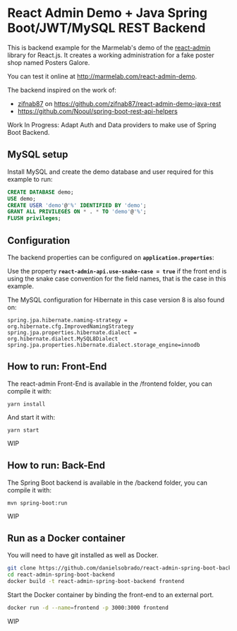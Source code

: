 # React Admin Demo + Java Spring Boot/JWT/MySQL REST Backend

This is backend example for the Marmelab's demo of the [react-admin](https://github.com/marmelab/react-admin) library for React.js. It creates a working administration for a fake poster shop named Posters Galore. 

You can test it online at http://marmelab.com/react-admin-demo.

The backend inspired on the work of:
* [zifnab87](https://github.com/zifnab87) on https://github.com/zifnab87/react-admin-demo-java-rest 
* https://github.com/Nooul/spring-boot-rest-api-helpers

Work In Progress: Adapt Auth and Data providers to make use of Spring Boot Backend.

## MySQL setup

Install MySQL and create the demo database and user required for this example to run:

```sql
CREATE DATABASE demo;
USE demo;
CREATE USER 'demo'@'%' IDENTIFIED BY 'demo';
GRANT ALL PRIVILEGES ON * . * TO 'demo'@'%';
FLUSH privileges;
```

## Configuration

The backend properties can be configured on **`application.properties`**:

Use the property **`react-admin-api.use-snake-case = true`** if the front end is using the snake case convention for the field names, that is the case in this example.

The MySQL configuration for Hibernate in this case version 8 is also found on:

```properties
spring.jpa.hibernate.naming-strategy = org.hibernate.cfg.ImprovedNamingStrategy
spring.jpa.properties.hibernate.dialect = org.hibernate.dialect.MySQL8Dialect
spring.jpa.properties.hibernate.dialect.storage_engine=innodb 
```

## How to run: Front-End

The react-admin Front-End is available in the /frontend folder, you can compile it with:

```
yarn install
```

And start it with:

```
yarn start
```

WIP

## How to run: Back-End

The Spring Boot backend is available in the /backend folder, you can compile it with:

```
mvn spring-boot:run
```

WIP

## Run as a Docker container

You will need to have git installed as well as Docker.

```bash
git clone https://github.com/danielsobrado/react-admin-spring-boot-backend
cd react-admin-spring-boot-backend
docker build -t react-admin-spring-boot-backend frontend
```

Start the Docker container by binding the front-end to an external port.

```bash
docker run -d --name=frontend -p 3000:3000 frontend
```

WIP